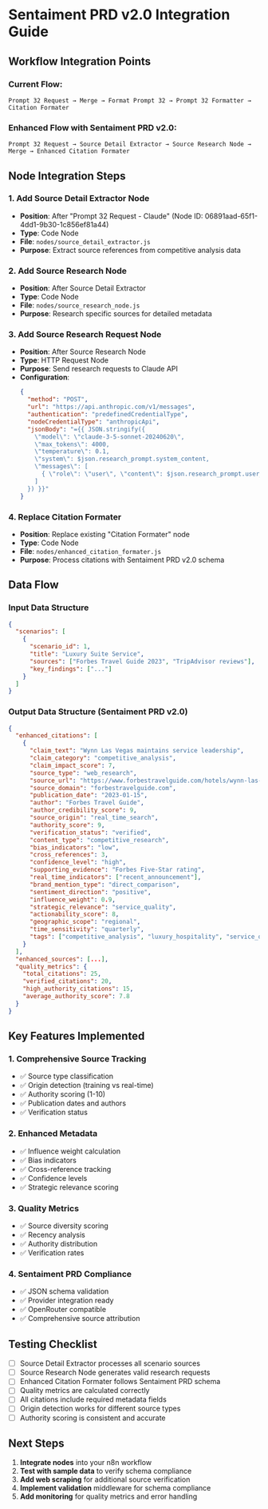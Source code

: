 # Sentaiment PRD v2.0 Integration Guide

## Workflow Integration Points

### Current Flow:

```
Prompt 32 Request → Merge → Format Prompt 32 → Prompt 32 Formatter → Citation Formater
```

### Enhanced Flow with Sentaiment PRD v2.0:

```
Prompt 32 Request → Source Detail Extractor → Source Research Node → Merge → Enhanced Citation Formater
```

## Node Integration Steps

### 1. Add Source Detail Extractor Node

- **Position**: After "Prompt 32 Request - Claude" (Node ID: 06891aad-65f1-4dd1-9b30-1c856ef81a44)
- **Type**: Code Node
- **File**: `nodes/source_detail_extractor.js`
- **Purpose**: Extract source references from competitive analysis data

### 2. Add Source Research Node

- **Position**: After Source Detail Extractor
- **Type**: Code Node
- **File**: `nodes/source_research_node.js`
- **Purpose**: Research specific sources for detailed metadata

### 3. Add Source Research Request Node

- **Position**: After Source Research Node
- **Type**: HTTP Request Node
- **Purpose**: Send research requests to Claude API
- **Configuration**:
  ```json
  {
    "method": "POST",
    "url": "https://api.anthropic.com/v1/messages",
    "authentication": "predefinedCredentialType",
    "nodeCredentialType": "anthropicApi",
    "jsonBody": "={{ JSON.stringify({
      \"model\": \"claude-3-5-sonnet-20240620\",
      \"max_tokens\": 4000,
      \"temperature\": 0.1,
      \"system\": $json.research_prompt.system_content,
      \"messages\": [
        { \"role\": \"user\", \"content\": $json.research_prompt.user_content }
      ]
    }) }}"
  }
  ```

### 4. Replace Citation Formater

- **Position**: Replace existing "Citation Formater" node
- **Type**: Code Node
- **File**: `nodes/enhanced_citation_formater.js`
- **Purpose**: Process citations with Sentaiment PRD v2.0 schema

## Data Flow

### Input Data Structure

```json
{
  "scenarios": [
    {
      "scenario_id": 1,
      "title": "Luxury Suite Service",
      "sources": ["Forbes Travel Guide 2023", "TripAdvisor reviews"],
      "key_findings": ["..."]
    }
  ]
}
```

### Output Data Structure (Sentaiment PRD v2.0)

```json
{
  "enhanced_citations": [
    {
      "claim_text": "Wynn Las Vegas maintains service leadership",
      "claim_category": "competitive_analysis",
      "claim_impact_score": 7,
      "source_type": "web_research",
      "source_url": "https://www.forbestravelguide.com/hotels/wynn-las-vegas",
      "source_domain": "forbestravelguide.com",
      "publication_date": "2023-01-15",
      "author": "Forbes Travel Guide",
      "author_credibility_score": 9,
      "source_origin": "real_time_search",
      "authority_score": 9,
      "verification_status": "verified",
      "content_type": "competitive_research",
      "bias_indicators": "low",
      "cross_references": 3,
      "confidence_level": "high",
      "supporting_evidence": "Forbes Five-Star rating",
      "real_time_indicators": ["recent_announcement"],
      "brand_mention_type": "direct_comparison",
      "sentiment_direction": "positive",
      "influence_weight": 0.9,
      "strategic_relevance": "service_quality",
      "actionability_score": 8,
      "geographic_scope": "regional",
      "time_sensitivity": "quarterly",
      "tags": ["competitive_analysis", "luxury_hospitality", "service_quality"]
    }
  ],
  "enhanced_sources": [...],
  "quality_metrics": {
    "total_citations": 25,
    "verified_citations": 20,
    "high_authority_citations": 15,
    "average_authority_score": 7.8
  }
}
```

## Key Features Implemented

### 1. Comprehensive Source Tracking

- ✅ Source type classification
- ✅ Origin detection (training vs real-time)
- ✅ Authority scoring (1-10)
- ✅ Publication dates and authors
- ✅ Verification status

### 2. Enhanced Metadata

- ✅ Influence weight calculation
- ✅ Bias indicators
- ✅ Cross-reference tracking
- ✅ Confidence levels
- ✅ Strategic relevance scoring

### 3. Quality Metrics

- ✅ Source diversity scoring
- ✅ Recency analysis
- ✅ Authority distribution
- ✅ Verification rates

### 4. Sentaiment PRD Compliance

- ✅ JSON schema validation
- ✅ Provider integration ready
- ✅ OpenRouter compatible
- ✅ Comprehensive source attribution

## Testing Checklist

- [ ] Source Detail Extractor processes all scenario sources
- [ ] Source Research Node generates valid research requests
- [ ] Enhanced Citation Formater follows Sentaiment PRD schema
- [ ] Quality metrics are calculated correctly
- [ ] All citations include required metadata fields
- [ ] Origin detection works for different source types
- [ ] Authority scoring is consistent and accurate

## Next Steps

1. **Integrate nodes** into your n8n workflow
2. **Test with sample data** to verify schema compliance
3. **Add web scraping** for additional source verification
4. **Implement validation** middleware for schema compliance
5. **Add monitoring** for quality metrics and error handling
